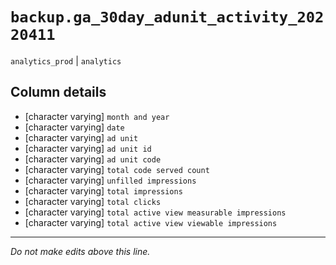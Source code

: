 # `backup.ga_30day_adunit_activity_20220411`
`analytics_prod` | `analytics`

## Column details
* [character varying] `month and year`
* [character varying] `date`
* [character varying] `ad unit`
* [character varying] `ad unit id`
* [character varying] `ad unit code`
* [character varying] `total code served count`
* [character varying] `unfilled impressions`
* [character varying] `total impressions`
* [character varying] `total clicks`
* [character varying] `total active view measurable impressions`
* [character varying] `total active view viewable impressions`

-------------------------------------------------------------------------------
*Do not make edits above this line.*
